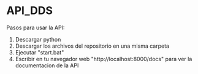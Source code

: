 # API_DDS
Pasos para usar la API:
1) Descargar python
2) Descargar los archivos del repositorio en una misma carpeta
3) Ejecutar "start.bat"
4) Escribir en tu navegador web "http://localhost:8000/docs" para ver la documentacion de la API
